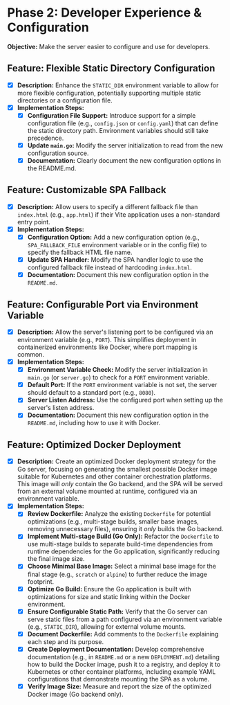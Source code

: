 # Phase 2: Developer Experience & Configuration

**Objective:** Make the server easier to configure and use for developers.

## Feature: Flexible Static Directory Configuration

- [x] **Description:** Enhance the `STATIC_DIR` environment variable to allow for more flexible configuration, potentially supporting multiple static directories or a configuration file.
- [x] **Implementation Steps:**
    - [x] **Configuration File Support:** Introduce support for a simple configuration file (e.g., `config.json` or `config.yaml`) that can define the static directory path. Environment variables should still take precedence.
    - [x] **Update `main.go`:** Modify the server initialization to read from the new configuration source.
    - [x] **Documentation:** Clearly document the new configuration options in the README.md.

## Feature: Customizable SPA Fallback

- [x] **Description:** Allow users to specify a different fallback file than `index.html` (e.g., `app.html`) if their Vite application uses a non-standard entry point.
- [x] **Implementation Steps:**
    - [x] **Configuration Option:** Add a new configuration option (e.g., `SPA_FALLBACK_FILE` environment variable or in the config file) to specify the fallback HTML file name.
    - [x] **Update SPA Handler:** Modify the SPA handler logic to use the configured fallback file instead of hardcoding `index.html`.
    - [x] **Documentation:** Document this new configuration option in the `README.md`.

## Feature: Configurable Port via Environment Variable

- [x] **Description:** Allow the server's listening port to be configured via an environment variable (e.g., `PORT`). This simplifies deployment in containerized environments like Docker, where port mapping is common.
- [x] **Implementation Steps:**
    - [x] **Environment Variable Check:** Modify the server initialization in `main.go` (or `server.go`) to check for a `PORT` environment variable.
    - [x] **Default Port:** If the `PORT` environment variable is not set, the server should default to a standard port (e.g., `8080`).
    - [x] **Server Listen Address:** Use the configured port when setting up the server's listen address.
    - [x] **Documentation:** Document this new configuration option in the `README.md`, including how to use it with Docker.

## Feature: Optimized Docker Deployment

- [x] **Description:** Create an optimized Docker deployment strategy for the Go server, focusing on generating the smallest possible Docker image suitable for Kubernetes and other container orchestration platforms. This image will *only* contain the Go backend, and the SPA will be served from an external volume mounted at runtime, configured via an environment variable.
- [x] **Implementation Steps:**
    - [x] **Review Dockerfile:** Analyze the existing `Dockerfile` for potential optimizations (e.g., multi-stage builds, smaller base images, removing unnecessary files), ensuring it *only* builds the Go backend.
    - [x] **Implement Multi-stage Build (Go Only):** Refactor the `Dockerfile` to use multi-stage builds to separate build-time dependencies from runtime dependencies for the Go application, significantly reducing the final image size.
    - [x] **Choose Minimal Base Image:** Select a minimal base image for the final stage (e.g., `scratch` or `alpine`) to further reduce the image footprint.
    - [x] **Optimize Go Build:** Ensure the Go application is built with optimizations for size and static linking within the Docker environment.
    - [x] **Ensure Configurable Static Path:** Verify that the Go server can serve static files from a path configured via an environment variable (e.g., `STATIC_DIR`), allowing for external volume mounts.
    - [x] **Document Dockerfile:** Add comments to the `Dockerfile` explaining each step and its purpose.
    - [x] **Create Deployment Documentation:** Develop comprehensive documentation (e.g., in `README.md` or a new `DEPLOYMENT.md`) detailing how to build the Docker image, push it to a registry, and deploy it to Kubernetes or other container platforms, including example YAML configurations that demonstrate mounting the SPA as a volume.
    - [x] **Verify Image Size:** Measure and report the size of the optimized Docker image (Go backend only).